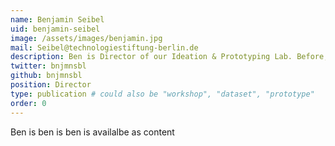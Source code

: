 ```yaml
---
name: Benjamin Seibel
uid: benjamin-seibel
image: /assets/images/benjamin.jpg
mail: Seibel@technologiestiftung-berlin.de
description: Ben is Director of our Ideation & Prototyping Lab. Before, he took care of Open Data Projects at the Technology Foundation Berlin. He did his Ph.D. in Darmstadt & Harvard on the early history of E-government and worked as a journalist and curator in New York City, Nicosia and Rotterdam.
twitter: bnjmnsbl
github: bnjmnsbl
position: Director
type: publication # could also be "workshop", "dataset", "prototype"
order: 0
---
```



Ben is ben is ben is availalbe as content
